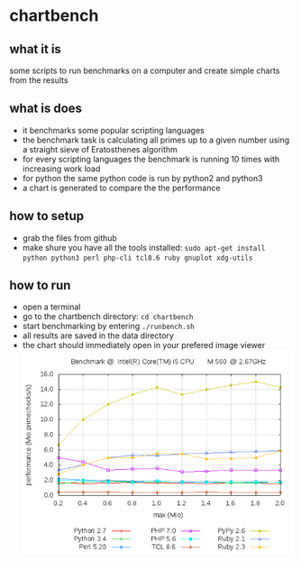 # chartbench

## what it is
some scripts to run benchmarks on a computer and create simple charts
from the results

## what is does
* it benchmarks some popular scripting languages
* the benchmark task is calculating all primes up to a given number
  using a straight sieve of Eratosthenes algorithm
* for every scripting languages the benchmark is running 10 times with 
  increasing work load
* for python the same python code is run by python2 and python3
* a chart is generated to compare the the performance


## how to setup
* grab the files from github 
* make shure you have all the tools installed:
  `sudo apt-get install python python3 perl php-cli tcl8.6 ruby gnuplot xdg-utils`

## how to run
* open a terminal
* go to the chartbench directory: `cd chartbench`
* start benchmarking by entering `./runbench.sh`
* all results are saved in the data directory
* the chart should immediately open in your prefered image viewer
![](https://github.com/oliworx/chartbench/blob/master/data/bench.png)
